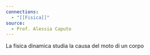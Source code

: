```yaml
---
connections:
  - "[[Fisica]]"
source:
  - Prof. Alessia Caputo
---
```

La fisica dinamica studia la causa del moto di un corpo